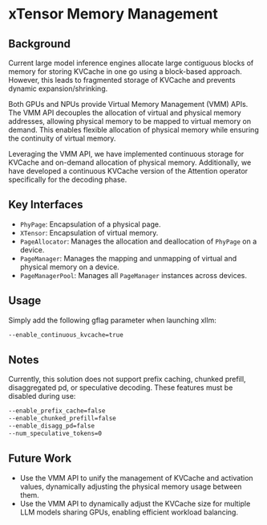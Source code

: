 # xTensor Memory Management  

## Background  

Current large model inference engines allocate large contiguous blocks of memory for storing KVCache in one go using a block-based approach. However, this leads to fragmented storage of KVCache and prevents dynamic expansion/shrinking.  

Both GPUs and NPUs provide Virtual Memory Management (VMM) APIs. The VMM API decouples the allocation of virtual and physical memory addresses, allowing physical memory to be mapped to virtual memory on demand. This enables flexible allocation of physical memory while ensuring the continuity of virtual memory.  

Leveraging the VMM API, we have implemented continuous storage for KVCache and on-demand allocation of physical memory. Additionally, we have developed a continuous KVCache version of the Attention operator specifically for the decoding phase.  

## Key Interfaces  

* `PhyPage`: Encapsulation of a physical page.  
* `XTensor`: Encapsulation of virtual memory.  
* `PageAllocator`: Manages the allocation and deallocation of `PhyPage` on a device.  
* `PageManager`: Manages the mapping and unmapping of virtual and physical memory on a device.  
* `PageManagerPool`: Manages all `PageManager` instances across devices.  

## Usage  

Simply add the following gflag parameter when launching xllm:  

```bash  
--enable_continuous_kvcache=true  
```  

## Notes  

Currently, this solution does not support prefix caching, chunked prefill, disaggregated pd, or speculative decoding. These features must be disabled during use:  

```bash  
--enable_prefix_cache=false  
--enable_chunked_prefill=false  
--enable_disagg_pd=false  
--num_speculative_tokens=0  
```  

## Future Work  

* Use the VMM API to unify the management of KVCache and activation values, dynamically adjusting the physical memory usage between them.  
* Use the VMM API to dynamically adjust the KVCache size for multiple LLM models sharing GPUs, enabling efficient workload balancing.
